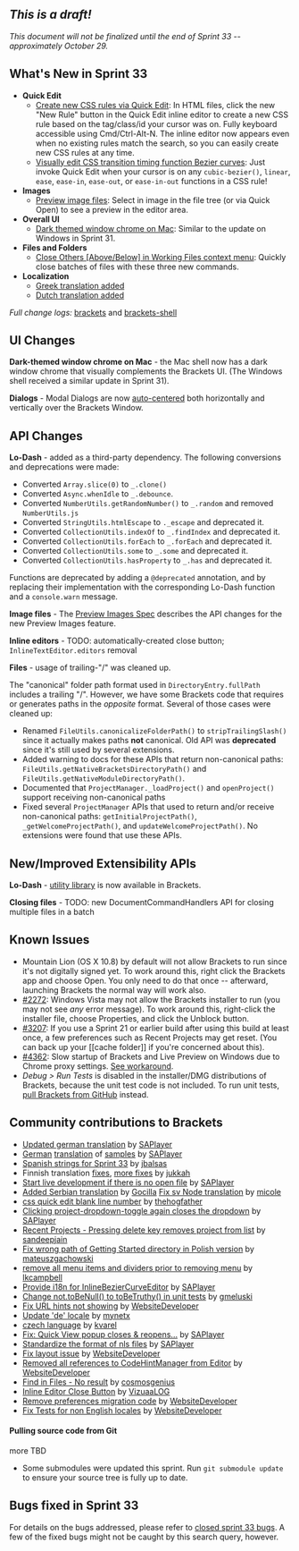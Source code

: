 _This is a draft!_
--------------------
_This document will not be finalized until the end of Sprint 33 -- approximately October 29._

What's New in Sprint 33
-----------------------
* **Quick Edit**
    * [Create new CSS rules via Quick Edit](https://trello.com/c/5I5AddGo/599-5-css-quick-edit-create-new-selector): In HTML files, click the new "New Rule" button in the Quick Edit inline editor to create a new CSS rule based on the tag/class/id your cursor was on. Fully keyboard accessible using Cmd/Ctrl-Alt-N. The inline editor now appears even when no existing rules match the search, so you can easily create new CSS rules at any time.
    * [Visually edit CSS transition timing function Bezier curves](https://trello.com/c/5EPJdO1q/838-2-quick-edit-css-cubic-bezier): Just invoke Quick Edit when your cursor is on any `cubic-bezier()`, `linear`, `ease`, `ease-in`, `ease-out`, or `ease-in-out` functions in a CSS rule!
* **Images**
    * [Preview image files](https://trello.com/c/l9AcILkC/24-8-preview-images): Select in image in the file tree (or via Quick Open) to see a preview in the editor area.
* **Overall UI**
    * [Dark themed window chrome on Mac](https://trello.com/c/oyGfEvrK/900-3-into-darkness-shell-osx): Similar to the update on Windows in Sprint 31.
* **Files and Folders**
    * [Close Others [Above/Below] in Working Files context menu](https://github.com/adobe/brackets/pull/4590): Quickly close batches of files with these three new commands.
* **Localization**
    * [Greek translation added](https://github.com/adobe/brackets/pull/5378)
    * [Dutch translation added](https://github.com/adobe/brackets/pull/5372)

_Full change logs:_ [brackets](https://github.com/adobe/brackets/compare/sprint-32...sprint-33#commits_bucket) and [brackets-shell](https://github.com/adobe/brackets-shell/compare/sprint-32...sprint-33#commits_bucket)


UI Changes
----------
**Dark-themed window chrome on Mac** - the Mac shell now has a dark window chrome that visually complements the Brackets UI. (The Windows shell received a similar update in Sprint 31).

**Dialogs** - Modal Dialogs are now [auto-centered](https://github.com/adobe/brackets/pull/5399) both horizontally and vertically over the Brackets Window.


API Changes
-----------
**Lo-Dash** - added as a third-party dependency. The following conversions and deprecations were made:

* Converted `Array.slice(0)` to `_.clone()`
* Converted `Async.whenIdle` to `_.debounce`.
* Converted `NumberUtils.getRandomNumber()` to `_.random` and removed `NumberUtils.js`
* Converted `StringUtils.htmlEscape` to `._escape` and deprecated it.
* Converted `CollectionUtils.indexOf` to `_.findIndex` and deprecated it.
* Converted `CollectionUtils.forEach` to `_.forEach` and deprecated it.
* Converted `CollectionUtils.some` to `_.some` and deprecated it.
* Converted `CollectionUtils.hasProperty` to `_.has` and deprecated it.

Functions are deprecated by adding a `@deprecated` annotation, and by replacing their implementation with the corresponding Lo-Dash function and a `console.warn` message.

**Image files** - The [Preview Images Spec](https://github.com/adobe/brackets/wiki/Preview-Images-Spec) describes the API changes for the new Preview Images feature.

**Inline editors** - TODO: automatically-created close button; `InlineTextEditor.editors` removal

**Files** - usage of trailing-"/" was cleaned up.

The "canonical" folder path format used in `DirectoryEntry.fullPath` includes a trailing "/".  However, we have some Brackets code that requires or generates paths in the _opposite_ format.  Several of those cases were cleaned up:

* Renamed `FileUtils.canonicalizeFolderPath()` to `stripTrailingSlash()` since it actually makes paths **not** canonical. Old API was **deprecated** since it's still used by several extensions.
* Added warning to docs for these APIs that return non-canonical paths: `FileUtils.getNativeBracketsDirectoryPath()` and `FileUtils.getNativeModuleDirectoryPath()`.
* Documented that `ProjectManager._loadProject()` and `openProject()` support receiving non-canonical paths
* Fixed several `ProjectManager` APIs that used to return and/or receive non-canonical paths: `getInitialProjectPath()`, `_getWelcomeProjectPath()`, and `updateWelcomeProjectPath()`.  No extensions were found that use these APIs.

New/Improved Extensibility APIs
-------------------------------
**Lo-Dash** - [utility library](http://lodash.com/) is now available in Brackets.

**Closing files** - TODO: new DocumentCommandHandlers API for closing multiple files in a batch


Known Issues
------------
* Mountain Lion (OS X 10.8) by default will not allow Brackets to run since it's not digitally signed yet. To work around this, right click the Brackets app and choose Open. You only need to do that once -- afterward, launching Brackets the normal way will work also.
* [#2272](https://github.com/adobe/brackets/issues/2272): Windows Vista may not allow the Brackets installer to run (you may not see _any_ error message). To work around this, right-click the installer file, choose Properties, and click the Unblock button.
* [#3207](https://github.com/adobe/brackets/issues/3207): If you use a Sprint 21 or earlier build after using this build at least once, a few preferences such as Recent Projects may get reset. (You can back up your [[cache folder]] if you're concerned about this).
* [#4362](https://github.com/adobe/brackets/issues/4362): Slow startup of Brackets and Live Preview on Windows due to Chrome proxy settings. [See workaround](https://support.google.com/chrome/answer/106010?hl=en).
* _Debug > Run Tests_ is disabled in the installer/DMG distributions of Brackets, because the unit test code is not included. To run unit tests, [pull Brackets from GitHub](https://github.com/adobe/brackets/wiki/How-to-Hack-on-Brackets#wiki-getcode) instead.


Community contributions to Brackets
-----------------------------------
* [Updated german translation](https://github.com/adobe/brackets/pull/5667) by [SAPlayer](https://github.com/SAPlayer)
* [German](https://github.com/adobe/brackets/pull/5657) [translation](https://github.com/adobe/brackets/pull/5567) of [samples](https://github.com/adobe/brackets/pull/5583) by [SAPlayer](https://github.com/SAPlayer)
* [Spanish strings for Sprint 33](https://github.com/adobe/brackets/pull/5676) by [jbalsas](https://github.com/jbalsas)
* Finnish translation [fixes](https://github.com/adobe/brackets/pull/5557), [more fixes](https://github.com/adobe/brackets/pull/5556) by [jukkah](https://github.com/jukkah)
* [Start live development if there is no open file](https://github.com/adobe/brackets/pull/5547) by [SAPlayer](https://github.com/SAPlayer)
* [Added Serbian translation](https://github.com/adobe/brackets/pull/5515) by [Gocilla](https://github.com/Gocilla)
[Fix sv Node translation](https://github.com/adobe/brackets/pull/5647) by [micole](https://github.com/micole)
* [css quick edit blank line number](https://github.com/adobe/brackets/pull/5582) by [thehogfather](https://github.com/thehogfather)
* [Clicking project-dropdown-toggle again closes the dropdown](https://github.com/adobe/brackets/pull/5435) by [SAPlayer](https://github.com/SAPlayer)
* [Recent Projects - Pressing delete key removes project from list](https://github.com/adobe/brackets/pull/5354) by [sandeepjain](https://github.com/sandeepjain)
* [Fix wrong path of Getting Started directory in Polish version](https://github.com/adobe/brackets/pull/5471) by [mateuszgachowski](https://github.com/mateuszgachowski)
* [remove all menu items and dividers prior to removing menu](https://github.com/adobe/brackets/pull/5384) by [lkcampbell](https://github.com/lkcampbell)
* [Provide i18n for InlineBezierCurveEditor](https://github.com/adobe/brackets/pull/5553) by [SAPlayer](https://github.com/SAPlayer)
* [Change not.toBeNull() to toBeTruthy() in unit tests](https://github.com/adobe/brackets/pull/5492) by [gmeluski](https://github.com/gmeluski)
* [Fix URL hints not showing](https://github.com/adobe/brackets/pull/5422) by [WebsiteDeveloper](https://github.com/WebsiteDeveloper)
* [Update 'de' locale](https://github.com/adobe/brackets/pull/5470) by [mynetx](https://github.com/mynetx)
* [czech language](https://github.com/adobe/brackets/pull/5510) by [kvarel](https://github.com/kvarel)
* [Fix: Quick View popup closes & reopens...](https://github.com/adobe/brackets/pull/5428) by [SAPlayer](https://github.com/SAPlayer)
* [Standardize the format of nls files](https://github.com/adobe/brackets/pull/5505) by [SAPlayer](https://github.com/SAPlayer)
* [Fix layout issue](https://github.com/adobe/brackets/pull/5484) by [WebsiteDeveloper](https://github.com/WebsiteDeveloper)
* [Removed all references to CodeHintManager from Editor](https://github.com/adobe/brackets/pull/5421) by [WebsiteDeveloper](https://github.com/WebsiteDeveloper)
* [Find in Files - No result](https://github.com/adobe/brackets/pull/5477) by [cosmosgenius](https://github.com/cosmosgenius)
* [Inline Editor Close Button](https://github.com/adobe/brackets/pull/5443) by [VizuaaLOG](https://github.com/VizuaaLOG)
* [Remove preferences migration code](https://github.com/adobe/brackets/pull/5429) by [WebsiteDeveloper](https://github.com/WebsiteDeveloper)
* [Fix Tests for non English locales](https://github.com/adobe/brackets/pull/5433) by [WebsiteDeveloper](https://github.com/WebsiteDeveloper)

#### Pulling source code from Git
more TBD
* Some submodules were updated this sprint. Run `git submodule update` to ensure your source tree is fully up to date.


Bugs fixed in Sprint 33
-----------------------
For details on the bugs addressed, please refer to [closed sprint 33 bugs](https://github.com/adobe/brackets/issues?labels=&milestone=20&state=closed). A few of the fixed bugs might not be caught by this search query, however.